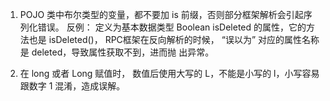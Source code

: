 1. POJO 类中布尔类型的变量，都不要加 is 前缀，否则部分框架解析会引起序列化错误。
   反例： 定义为基本数据类型 Boolean isDeleted 的属性，它的方法也是 isDeleted()，
   RPC框架在反向解析的时候， “误以为” 对应的属性名称是 deleted，导致属性获取不到，进而抛
   出异常。

2. 在 long 或者 Long 赋值时， 数值后使用大写的 L，不能是小写的 l，小写容易跟数字
  1 混淆，造成误解。